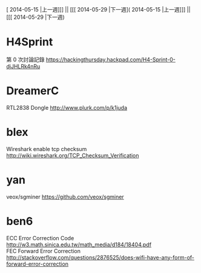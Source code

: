 [ 2014-05-15 |上一週]]] || [[[ 2014-05-29 |下一週]( 2014-05-15 |上一週]]] || [[[ 2014-05-29 |下一週)




# H4Sprint

第 0 次討論記錄
<https://hackingthursday.hackpad.com/H4-Sprint-0-djJHLRk4nRu>  


# DreamerC

RTL2838 Dongle 
<http://www.plurk.com/p/k1juda>  

# blex

Wireshark enable tcp checksum
<http://wiki.wireshark.org/TCP_Checksum_Verification>  


# yan

veox/sgminer
<https://github.com/veox/sgminer>  

# ben6

ECC Error Correction Code
 <http://w3.math.sinica.edu.tw/math_media/d184/18404.pdf>  
FEC Forward Error Correction
 <http://stackoverflow.com/questions/2876525/does-wifi-have-any-form-of-forward-error-correction>  
